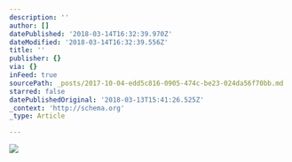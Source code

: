 ```yaml
---
description: ''
author: []
datePublished: '2018-03-14T16:32:39.970Z'
dateModified: '2018-03-14T16:32:39.556Z'
title: ''
publisher: {}
via: {}
inFeed: true
sourcePath: _posts/2017-10-04-edd5c816-0905-474c-be23-024da56f70bb.md
starred: false
datePublishedOriginal: '2018-03-13T15:41:26.525Z'
_context: 'http://schema.org'
_type: Article

---
```

![](https://the-grid-user-content.s3-us-west-2.amazonaws.com/eab4ce57-c021-4b67-9486-263c8ba7f563.jpg)